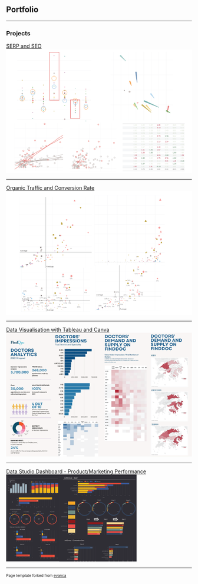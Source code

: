 ## Portfolio

---

### Projects

[SERP and SEO](/serp_seo)
<img src="images/serp_seo.png?raw=true"/>

---
[Organic Traffic and Conversion Rate](/organic_conversion_optimisation)
<img src="images/organic_conversion_optimisation.png?raw=true"/>

---
[Data Visualisation with Tableau and Canva](/visualisation_tableau_canva)
<img src="images/visualisation_tableau_canva.png?raw=true"/>

---
[Data Studio Dashboard - Product/Marketing Performance](/data-studio-dashboard)
<img src="images/data_studio_dashboard.png?raw=true"/>


<!-- 
---
[Project 3 Title](http://example.com/)
<img src="images/dummy_thumbnail.jpg?raw=true"/>

---

### Category Name 2

- [Project 1 Title](http://example.com/)
- [Project 2 Title](http://example.com/)
- [Project 3 Title](http://example.com/)
- [Project 4 Title](http://example.com/)
- [Project 5 Title](http://example.com/)

---
This content will not appear in the rendered Markdown -->



---
<p style="font-size:10px">Page template forked from <a href="https://github.com/evanca/quick-portfolio">evanca</a></p>
<!-- Remove above link if you don't want to attibute -->
